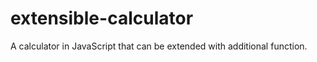 # extensible-calculator
A calculator in JavaScript that can be extended with additional function.


